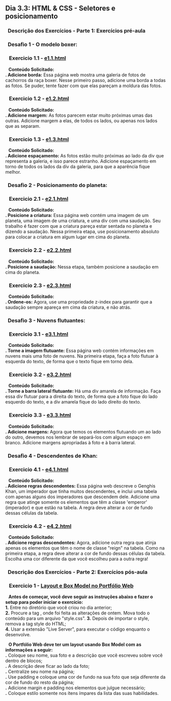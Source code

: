 ## Dia 3.3: HTML & CSS - Seletores e posicionamento

### &nbsp; Descrição dos Exercícios - Parte 1: Exercícios pré-aula

### &nbsp; Desafio 1 - O modelo boxer:

  ### &nbsp;&nbsp; Exercicio 1.1 - [e1.1.html](https://github.com/thosijulio/trybe-exercises/blob/exercises/3.3/1.INTRODUCAO/BLOCO_03/DIA_03/e1.1.html)
  <b>&nbsp;&nbsp;&nbsp;Conteúdo Solicitado: </b> <br> 
**. Adicione borda:** Essa página web mostra uma galeria de fotos de cachorros da raça boxer. Nesse primeiro passo, adicione uma borda a todas as fotos. Se puder, tente fazer com que elas pareçam a moldura das fotos.<br>

  ### &nbsp;&nbsp; Exercicio 1.2 - [e1.2.html](https://github.com/thosijulio/trybe-exercises/blob/exercises/3.3/1.INTRODUCAO/BLOCO_03/DIA_03/e1.2.html)
  <b>&nbsp;&nbsp;&nbsp;Conteúdo Solicitado:</b> <br> 
**. Adicione margem:** As fotos parecem estar muito próximas umas das outras. Adicione margem a elas, de todos os lados, ou apenas nos lados que as separam.<br>

  ### &nbsp;&nbsp; Exercicio 1.3 - [e1.3.html](https://github.com/thosijulio/trybe-exercises/blob/exercises/3.3/1.INTRODUCAO/BLOCO_03/DIA_03/e1.3.html)
  <b>&nbsp;&nbsp;&nbsp;Conteúdo Solicitado:</b> <br> 
**. Adicione espaçamento:** As fotos estão muito próximas ao lado da div que representa a galeria, e isso parece estranho. Adicione espaçamento em torno de todos os lados da div da galeria, para que a aparência fique melhor.<br>

### &nbsp; Desafio 2 - Posicionamento do planeta:

  ### &nbsp;&nbsp; Exercicio 2.1 - [e2.1.html](https://github.com/thosijulio/trybe-exercises/blob/exercises/3.3/1.INTRODUCAO/BLOCO_03/DIA_03/e2.1.html)
  <b>&nbsp;&nbsp;&nbsp;Conteúdo Solicitado:</b> <br> 
**. Posicione a criatura:** Essa página web contém uma imagem de um planeta, uma imagem de uma criatura, e uma div com uma saudação. Seu trabalho é fazer com que a criatura pareça estar sentada no planeta e dizendo a saudação. Nessa primeira etapa, use posicionamento absoluto para colocar a criatura em algum lugar em cima do planeta.<br>

  ### &nbsp;&nbsp; Exercicio 2.2 - [e2.2.html](https://github.com/thosijulio/trybe-exercises/blob/exercises/3.3/1.INTRODUCAO/BLOCO_03/DIA_03/e2.2.html)
  <b>&nbsp;&nbsp;&nbsp;Conteúdo Solicitado:</b> <br> 
**. Posicione a saudação:** Nessa etapa, também posicione a saudação em cima do planeta.<br>

  ### &nbsp;&nbsp; Exercicio 2.3 - [e2.3.html](https://github.com/thosijulio/trybe-exercises/blob/exercises/3.3/1.INTRODUCAO/BLOCO_03/DIA_03/e2.3.html)
  <b>&nbsp;&nbsp;&nbsp;Conteúdo Solicitado:</b> <br> 
**. Ordene-os:** Agora, use uma propriedade z-index para garantir que a saudação sempre apareça em cima da criatura, e não atrás.<br>

### &nbsp; Desafio 3 - Nuvens flutuantes:

  ### &nbsp;&nbsp; Exercicio 3.1 - [e3.1.html](https://github.com/thosijulio/trybe-exercises/blob/exercises/3.3/1.INTRODUCAO/BLOCO_03/DIA_03/e3.1.html)
  <b>&nbsp;&nbsp;&nbsp;Conteúdo Solicitado:</b> <br> 
**. Torne a imagem flutuante:** Essa página web contém informações em nuvens mais uma foto de nuvens. Na primeira etapa, faça a foto flutuar à esquerda do texto, de forma que o texto fique em torno dela.<br>

  ### &nbsp;&nbsp; Exercicio 3.2 - [e3.2.html](https://github.com/thosijulio/trybe-exercises/blob/exercises/3.3/1.INTRODUCAO/BLOCO_03/DIA_03/e3.2.html)
  <b>&nbsp;&nbsp;&nbsp;Conteúdo Solicitado:</b> <br> 
**. Torne a barra lateral flutuante:** Há uma div amarela de informação. Faça essa div flutuar para a direita do texto, de forma que a foto fique do lado esquerdo do texto, e a div amarela fique do lado direito do texto.<br>

  ### &nbsp;&nbsp; Exercicio 3.3 - [e3.3.html](https://github.com/thosijulio/trybe-exercises/blob/exercises/3.3/1.INTRODUCAO/BLOCO_03/DIA_03/e3.3.html)
  <b>&nbsp;&nbsp;&nbsp;Conteúdo Solicitado:</b> <br> 
**. Adicione margens:** Agora que temos os elementos flutuando um ao lado do outro, devemos nos lembrar de separá-los com algum espaço em branco. Adicione margens apropriadas à foto e à barra lateral.<br>

### &nbsp; Desafio 4 - Descendentes de Khan:

  ### &nbsp;&nbsp; Exercicio 4.1 - [e4.1.html](https://github.com/thosijulio/trybe-exercises/blob/exercises/3.3/1.INTRODUCAO/BLOCO_03/DIA_03/e4.1.html)
  <b>&nbsp;&nbsp;&nbsp;Conteúdo Solicitado:</b> <br> 
**. Adicione regras descendentes:** Essa página web descreve o Genghis Khan, um imperador que tinha muitos descendentes, e inclui uma tabela com apenas alguns dos imperadores que descendem dele. Adicione uma regra que atinge somente os elementos que têm a classe 'emperor' (imperador) e que estão na tabela. A regra deve alterar a cor de fundo dessas células da tabela.<br>

  ### &nbsp;&nbsp; Exercicio 4.2 - [e4.2.html](https://github.com/thosijulio/trybe-exercises/blob/exercises/3.3/1.INTRODUCAO/BLOCO_03/DIA_03/e4.2.html)
  <b>&nbsp;&nbsp;&nbsp;Conteúdo Solicitado:</b> <br> 
**. Adicione regras descendentes:** Agora, adicione outra regra que atinja apenas os elementos que têm o nome de classe "reign" na tabela. Como na primeira etapa, a regra deve alterar a cor de fundo dessas células da tabela. Escolha uma cor diferente da que você escolheu para a outra regra!<br>

### &nbsp; Descrição dos Exercícios - Parte 2: Exercícios pós-aula

  ### &nbsp;&nbsp; Exercicio 1 - [Layout e Box Model no Portfólio Web](https://github.com/thosijulio/thosijulio.github.io/blob/main/index.html)
  <b>&nbsp;&nbsp;&nbsp;Antes de começar, você deve seguir as instruções abaixo e fazer o setup para poder iniciar o exercício:</b> <br>
  **1.** Entre no diretório que você criou no dia anterior;<br>
  **2.** Procure a tag <style></style>, onde foi feita as alterações de ontem. Mova todo o conteúdo para um arquivo "style.css".
  **3.** Depois de importar o style, remova a tag style do HTML;<br>
  **4.** Usar a extensão "Live Server", para executar o código enquanto o desenvolve.<br>

  <b>&nbsp;&nbsp;&nbsp;O Portfólio Web deve ter um layout usando Box Model com as informações a seguir:</b> <br>
  **.** Coloque seu nome, sua foto e a descrição que você escreveu sobre você dentro de blocos;<br>
  **.** A descrição deve ficar ao lado da foto;<br>
  **.** Centralize seu nome na página;<br>
  **.** Use padding e coloque uma cor de fundo na sua foto que seja diferente da cor de fundo do resto da página;<br>
  **.** Adicione margin e padding nos elementos que julgue necessário;<br>
  **.** Coloque estilo somente nos ítens ímpares da lista das suas habilidades.<br>
